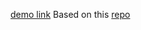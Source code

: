[demo link](https://www.bilibili.com/video/bv1LX4y1G7na)
Based on this [repo](https://github.com/MasDennis/ARKitVisionObjectDetection)
